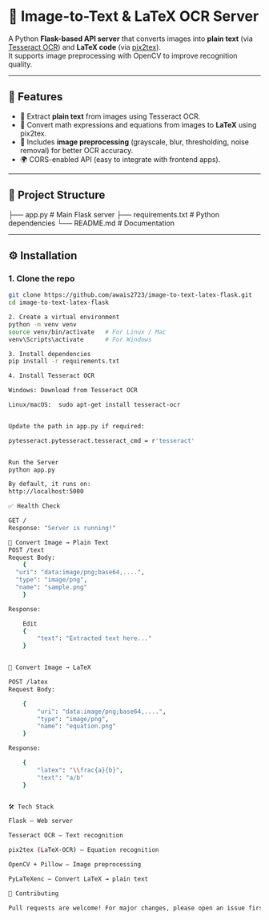 # 📘 Image-to-Text & LaTeX OCR Server

A Python **Flask-based API server** that converts images into **plain text** (via [Tesseract OCR](https://github.com/tesseract-ocr/tesseract)) and **LaTeX code** (via [pix2tex](https://github.com/lukas-blecher/LaTeX-OCR)).  
It supports image preprocessing with OpenCV to improve recognition quality.

---

## 🚀 Features
- 📝 Extract **plain text** from images using Tesseract OCR.  
- 🔢 Convert math expressions and equations from images to **LaTeX** using pix2tex.  
- 🎨 Includes **image preprocessing** (grayscale, blur, thresholding, noise removal) for better OCR accuracy.  
- 🌍 CORS-enabled API (easy to integrate with frontend apps).  

---

## 📂 Project Structure
├── app.py # Main Flask server
├── requirements.txt # Python dependencies
└── README.md # Documentation


---

## ⚙️ Installation

### 1. Clone the repo
```bash
git clone https://github.com/awais2723/image-to-text-latex-flask.git
cd image-to-text-latex-flask

2. Create a virtual environment
python -m venv venv
source venv/bin/activate   # For Linux / Mac
venv\Scripts\activate      # For Windows

3. Install dependencies
pip install -r requirements.txt

4. Install Tesseract OCR

Windows: Download from Tesseract OCR

Linux/macOS:  sudo apt-get install tesseract-ocr


Update the path in app.py if required:

pytesseract.pytesseract.tesseract_cmd = r'tesseract'


Run the Server
python app.py

By default, it runs on:
http://localhost:5000

✅ Health Check

GET /
Response: "Server is running!"

📝 Convert Image → Plain Text
POST /text
Request Body:
    {
  "uri": "data:image/png;base64,....",
  "type": "image/png",
  "name": "sample.png"
    }

Response:

    Edit
    {
        "text": "Extracted text here..."
    }


🔢 Convert Image → LaTeX

POST /latex
Request Body:

    {
        "uri": "data:image/png;base64,....",
        "type": "image/png",
        "name": "equation.png"
    }

Response:

    {
        "latex": "\\frac{a}{b}",
        "text": "a/b"
    }


🛠 Tech Stack

Flask – Web server

Tesseract OCR – Text recognition

pix2tex (LaTeX-OCR) – Equation recognition

OpenCV + Pillow – Image preprocessing

PyLaTeXenc – Convert LaTeX → plain text

🤝 Contributing

Pull requests are welcome! For major changes, please open an issue first to discuss your ideas.